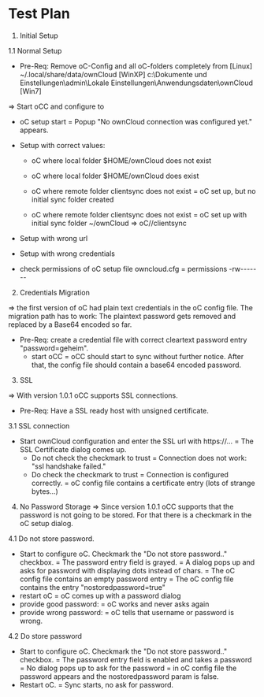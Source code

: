 Test Plan
=========

1. Initial Setup

1.1 Normal Setup
+ Pre-Req: Remove oC-Config and all oC-folders completely from 
[Linux] ~/.local/share/data/ownCloud
[WinXP] c:\Dokumente und Einstellungen\admin\Lokale Einstellungen\Anwendungsdaten\ownCloud
[Win7]  

=> Start oCC and configure to 
  - oC setup start
    = Popup "No ownCloud connection was configured yet." appears.

  - Setup with correct values:
    - oC where local folder $HOME/ownCloud does not exist

    - oC where local folder $HOME/ownCloud does exist

    - oC where remote folder clientsync does not exist
      = oC set up, but no initial sync folder created

    - oC where remote folder clientsync does not exist
      = oC set up with initial sync folder ~/ownCloud => oC//clientsync

  - Setup with wrong url

  - Setup with wrong credentials

  - check permissions of oC setup file owncloud.cfg 
    = permissions -rw-------

2. Credentials Migration

=> the first version of oC had plain text credentials in the oC config file. 
   The migration path has to work: The plaintext password gets removed and 
   replaced by a Base64 encoded so far.

+ Pre-Req: create a credential file with correct cleartext password
           entry "password=geheim".
   - start oCC
     = oCC should start to sync without further notice. After that, the
       config file should contain a base64 encoded password.

3. SSL

=> With version 1.0.1 oCC supports SSL connections.
+ Pre-Req: Have a SSL ready host with unsigned certificate.

3.1 SSL connection
  - Start ownCloud configuration and enter the SSL url with https://...
    = The SSL Certificate dialog comes up.
    - Do not check the checkmark to trust
      = Connection does not work: "ssl handshake failed."
    - Do check the checkmark to trust
      = Connection is configured correctly.
      = oC config file contains a certificate entry (lots of strange bytes...)

4. No Password Storage
=> Since version 1.0.1 oCC supports that the password is not going to be stored.
   For that there is a checkmark in the oC setup dialog.

4.1 Do not store password.
  - Start to configure oC. Checkmark the "Do not store password.." checkbox.
   = The password entry field is grayed.
   = A dialog pops up and asks for password with displaying dots instead of chars.
   = The oC config file contains an empty password entry
   = The oC config file contains the entry "nostoredpassword=true"
  - restart oC
   = oC comes up with a password dialog
   - provide good password:
     = oC works and never asks again
   - provide wrong password:
     = oC tells that username or password is wrong.

4.2 Do store password
  - Start to configure oC. Checkmark the "Do not store password.." checkbox.
   = The password entry field is enabled and takes a password
   = No dialog pops up to ask for the password
   = in oC config file the password appears and the nostoredpassword param is false.
  - Restart oC.
   = Sync starts, no ask for password.
